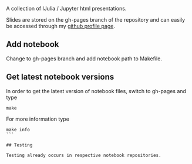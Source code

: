 A collection of IJulia / Jupyter html presentations. 

Slides are stored on the gh-pages branch of the repository and can
easily be accessed through my [github profile
page](http://cgroll.github.io/). 

## Add notebook

Change to gh-pages branch and add notebook path to Makefile.

## Get latest notebook versions

In order to get the latest version of notebook files, switch to
gh-pages and type

````
make
````

For more information type

````
make info
```

## Testing

Testing already occurs in respective notebook repositories.
